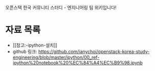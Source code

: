 오픈스택 한국 커뮤니티 스터디 - 엔지니어링 팀 위키입니다!

# 자료 목록
- [[참고:-ipython-설치]]
 - github 링크: https://github.com/ianychoi/openstack-korea-study-engineering/blob/master/ipython/00_ref-ipython%20notebook%20%EC%84%A4%EC%B9%98.ipynb